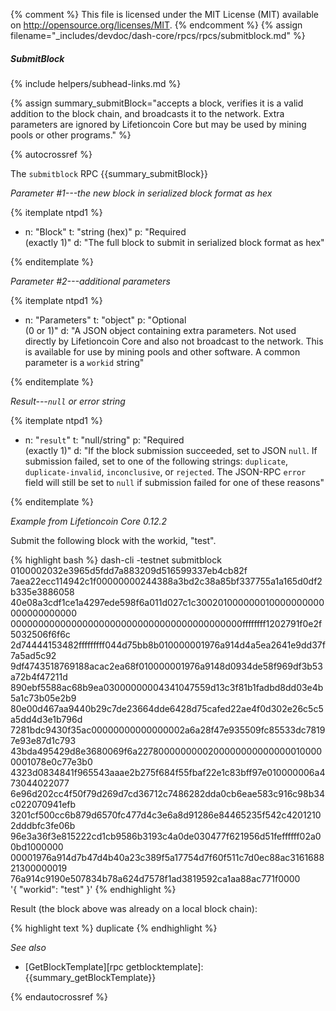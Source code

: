 {% comment %}
This file is licensed under the MIT License (MIT) available on
http://opensource.org/licenses/MIT.
{% endcomment %}
{% assign filename="_includes/devdoc/dash-core/rpcs/rpcs/submitblock.md" %}

##### SubmitBlock
{% include helpers/subhead-links.md %}

{% assign summary_submitBlock="accepts a block, verifies it is a valid addition to the block chain, and broadcasts it to the network. Extra parameters are ignored by Lifetioncoin Core but may be used by mining pools or other programs." %}

{% autocrossref %}

The `submitblock` RPC {{summary_submitBlock}}

*Parameter #1---the new block in serialized block format as hex*

{% itemplate ntpd1 %}
- n: "Block"
  t: "string (hex)"
  p: "Required<br>(exactly 1)"
  d: "The full block to submit in serialized block format as hex"

{% enditemplate %}

*Parameter #2---additional parameters*

{% itemplate ntpd1 %}
- n: "Parameters"
  t: "object"
  p: "Optional<br>(0 or 1)"
  d: "A JSON object containing extra parameters.  Not used directly by Lifetioncoin Core and also not broadcast to the network.  This is available for use by mining pools and other software.  A common parameter is a `workid` string"

{% enditemplate %}

*Result---`null` or error string*

{% itemplate ntpd1 %}
- n: "`result`"
  t: "null/string"
  p: "Required<br>(exactly 1)"
  d: "If the block submission succeeded, set to JSON `null`.  If submission failed, set to one of the following strings: `duplicate`, `duplicate-invalid`, `inconclusive`, or `rejected`.  The JSON-RPC `error` field will still be set to `null` if submission failed for one of these reasons"

{% enditemplate %}

*Example from Lifetioncoin Core 0.12.2*

Submit the following block with the workid, "test".

{% highlight bash %}
dash-cli -testnet submitblock 0100002032e3965d5fdd7a883209d516599337eb4cb82f\
  7aea22ecc114942c1f00000000244388a3bd2c38a85bf337755a1a165d0df2b335e3886058\
  40e08a3cdf1ce1a4297ede598f6a011d027c1c300201000000010000000000000000000000\
  000000000000000000000000000000000000000000ffffffff1202791f0e2f5032506f6f6c\
  2d74444153482fffffffff044d75bb8b010000001976a914d4a5ea2641e9dd37f7a5ad5c92\
  9df4743518769188acac2ea68f010000001976a9148d0934de58f969df3b53a72b4f47211d\
  890ebf5588ac68b9ea03000000004341047559d13c3f81b1fadbd8dd03e4b5a1c73b05e2b9\
  80e00d467aa9440b29c7de23664dde6428d75cafed22ae4f0d302e26c5c5a5dd4d3e1b796d\
  7281bdc9430f35ac00000000000000002a6a28f47e935509fc85533dc78197e93e87d1c793\
  43bda495429d8e3680069f6a22780000000002000000000000000100000001078e0c77e3b0\
  4323d0834841f965543aaae2b275f684f55fbaf22e1c83bff97e010000006a473044022077\
  6e96d202cc4f50f79d269d7cd36712c7486282dda0cb6eae583c916c98b34c022070941efb\
  3201cf500cc6b879d6570fc477d4c3e6a8d91286e84465235f542c42012102dddbfc3fe06b\
  96e3a36f3e815222cd1cb9586b3193c4a0de030477f621956d51feffffff02a00bd1000000\
  00001976a914d7b47d4b40a23c389f5a17754d7f60f511c7d0ec88ac316168821300000019\
  76a914c9190e507834b78a624d7578f1ad3819592ca1aa88ac771f0000 \
  '{ "workid": "test" }'
{% endhighlight %}

Result (the block above was already on a local block chain):

{% highlight text %}
duplicate
{% endhighlight %}

*See also*

* [GetBlockTemplate][rpc getblocktemplate]: {{summary_getBlockTemplate}}

{% endautocrossref %}
